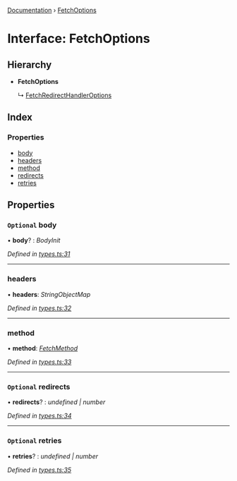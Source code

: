 [Documentation](../README.md) › [FetchOptions](fetchoptions.md)

# Interface: FetchOptions

## Hierarchy

* **FetchOptions**

  ↳ [FetchRedirectHandlerOptions](fetchredirecthandleroptions.md)

## Index

### Properties

* [body](fetchoptions.md#optional-body)
* [headers](fetchoptions.md#headers)
* [method](fetchoptions.md#method)
* [redirects](fetchoptions.md#optional-redirects)
* [retries](fetchoptions.md#optional-retries)

## Properties

### `Optional` body

• **body**? : *BodyInit*

*Defined in [types.ts:31](https://github.com/dylanaubrey/getta/blob/add5025/src/types.ts#L31)*

___

###  headers

• **headers**: *StringObjectMap*

*Defined in [types.ts:32](https://github.com/dylanaubrey/getta/blob/add5025/src/types.ts#L32)*

___

###  method

• **method**: *[FetchMethod](../README.md#fetchmethod)*

*Defined in [types.ts:33](https://github.com/dylanaubrey/getta/blob/add5025/src/types.ts#L33)*

___

### `Optional` redirects

• **redirects**? : *undefined | number*

*Defined in [types.ts:34](https://github.com/dylanaubrey/getta/blob/add5025/src/types.ts#L34)*

___

### `Optional` retries

• **retries**? : *undefined | number*

*Defined in [types.ts:35](https://github.com/dylanaubrey/getta/blob/add5025/src/types.ts#L35)*
